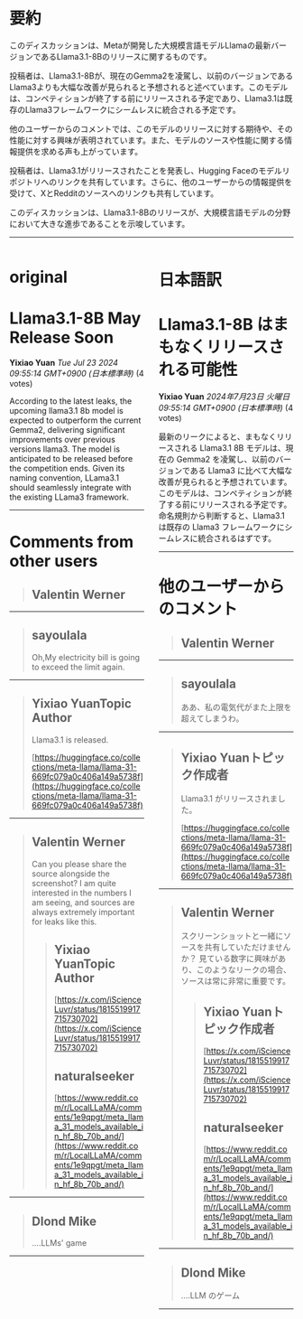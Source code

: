 # 要約 
このディスカッションは、Metaが開発した大規模言語モデルLlamaの最新バージョンであるLlama3.1-8Bのリリースに関するものです。

投稿者は、Llama3.1-8Bが、現在のGemma2を凌駕し、以前のバージョンであるLlama3よりも大幅な改善が見られると予想されると述べています。このモデルは、コンペティションが終了する前にリリースされる予定であり、Llama3.1は既存のLlama3フレームワークにシームレスに統合される予定です。

他のユーザーからのコメントでは、このモデルのリリースに対する期待や、その性能に対する興味が表明されています。また、モデルのソースや性能に関する情報提供を求める声も上がっています。

投稿者は、Llama3.1がリリースされたことを発表し、Hugging Faceのモデルリポジトリへのリンクを共有しています。さらに、他のユーザーからの情報提供を受けて、XとRedditのソースへのリンクも共有しています。

このディスカッションは、Llama3.1-8Bのリリースが、大規模言語モデルの分野において大きな進歩であることを示唆しています。


---


<style>
.column-left{
  float: left;
  width: 47.5%;
  text-align: left;
}
.column-right{
  float: right;
  width: 47.5%;
  text-align: left;
}
.column-one{
  float: left;
  width: 100%;
  text-align: left;
}
</style>


<div class="column-left">

# original

# Llama3.1-8B May Release Soon

**Yixiao Yuan** *Tue Jul 23 2024 09:55:14 GMT+0900 (日本標準時)* (4 votes)

According to the latest leaks, the upcoming llama3.1 8b model is expected to outperform the current Gemma2, delivering significant improvements over previous versions llama3. The model is anticipated to be released before the competition ends. Given its naming convention, LLama3.1 should seamlessly integrate with the existing LLama3 framework.



---

 # Comments from other users

> ## Valentin Werner
> 
> 
> 
> 
> 


---

> ## sayoulala
> 
> Oh,My electricity bill is going to exceed the limit again.
> 
> 
> 


---

> ## Yixiao YuanTopic Author
> 
> Llama3.1 is released.
> 
> [https://huggingface.co/collections/meta-llama/llama-31-669fc079a0c406a149a5738f](https://huggingface.co/collections/meta-llama/llama-31-669fc079a0c406a149a5738f)
> 
> 
> 


---

> ## Valentin Werner
> 
> Can you please share the source alongside the screenshot? I am quite interested in the numbers I am seeing, and sources are always extremely important for leaks like this.
> 
> 
> 
> > ## Yixiao YuanTopic Author
> > 
> > [https://x.com/iScienceLuvr/status/1815519917715730702](https://x.com/iScienceLuvr/status/1815519917715730702)
> > 
> > 
> > 
> > ## naturalseeker
> > 
> > [https://www.reddit.com/r/LocalLLaMA/comments/1e9qpgt/meta_llama_31_models_available_in_hf_8b_70b_and/](https://www.reddit.com/r/LocalLLaMA/comments/1e9qpgt/meta_llama_31_models_available_in_hf_8b_70b_and/)
> > 
> > 
> > 


---

> ## Dlond Mike
> 
> ….LLMs' game
> 
> 
> 


---



</div>
<div class="column-right">

# 日本語訳

# Llama3.1-8B はまもなくリリースされる可能性

**Yixiao Yuan** *2024年7月23日 火曜日 09:55:14 GMT+0900 (日本標準時)* (4 votes)

最新のリークによると、まもなくリリースされる Llama3.1 8B モデルは、現在の Gemma2 を凌駕し、以前のバージョンである Llama3 に比べて大幅な改善が見られると予想されています。このモデルは、コンペティションが終了する前にリリースされる予定です。命名規則から判断すると、Llama3.1 は既存の Llama3 フレームワークにシームレスに統合されるはずです。

---
# 他のユーザーからのコメント

> ## Valentin Werner
> 
> 
> 
> 
> 
---
> ## sayoulala
> 
> ああ、私の電気代がまた上限を超えてしまうわ。
> 
> 
> 
---
> ## Yixiao Yuanトピック作成者
> 
> Llama3.1 がリリースされました。
> 
> [https://huggingface.co/collections/meta-llama/llama-31-669fc079a0c406a149a5738f](https://huggingface.co/collections/meta-llama/llama-31-669fc079a0c406a149a5738f)
> 
> 
> 
---
> ## Valentin Werner
> 
> スクリーンショットと一緒にソースを共有していただけませんか？ 見ている数字に興味があり、このようなリークの場合、ソースは常に非常に重要です。
> 
> 
> 
> > ## Yixiao Yuanトピック作成者
> > 
> > [https://x.com/iScienceLuvr/status/1815519917715730702](https://x.com/iScienceLuvr/status/1815519917715730702)
> > 
> > 
> > 
> > ## naturalseeker
> > 
> > [https://www.reddit.com/r/LocalLLaMA/comments/1e9qpgt/meta_llama_31_models_available_in_hf_8b_70b_and/](https://www.reddit.com/r/LocalLLaMA/comments/1e9qpgt/meta_llama_31_models_available_in_hf_8b_70b_and/)
> > 
> > 
> > 
---
> ## Dlond Mike
> 
> ….LLM のゲーム
> 
> 
> 
---



</div>